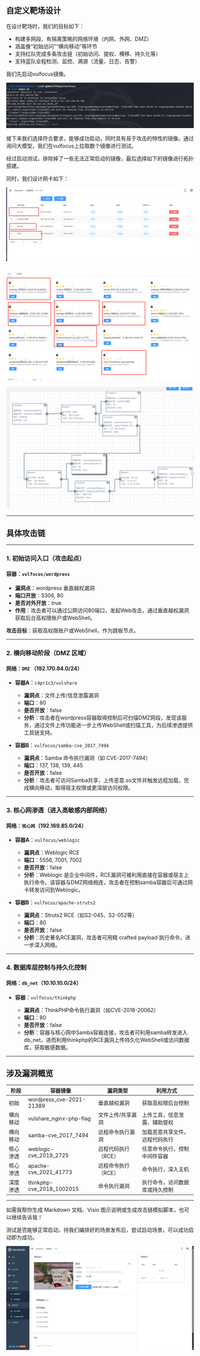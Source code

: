 ## 自定义靶场设计
在设计靶场时，我们的目标如下：
* 构建多网段、有隔离策略的网络环境（内网、外网、DMZ）
* 涵盖像“初始访问”“横向移动”等环节
* 支持红队完成多条攻击链（初始访问、提权、横移、持久化等）
* 支持蓝队全程检测、监控、溯源（流量、日志、告警）


我们先启动vulfocus镜像。

![alt text](./image/1748090564315.png)

接下来我们选择符合要求，能够成功启动，同时具有易于攻击的特性的镜像。通过询问大模型，我们在vulfocus上拉取数个镜像进行测试。

经过启动测试，排除掉了一些无法正常启动的镜像，最后选择如下的镜像进行拓扑搭建。

同时，我们设计网卡如下：

![alt text](./image/1748091359862.png)

![alt text](./image/1748091090316.jpg)

![alt text](./image/1748223841631.png)

---

## 具体攻击链

---

### 1. 初始访问入口（攻击起点）

#### 容器：`vulfocus/wordpress`

* **漏洞点**：wordpress 垂直越权漏洞
* **端口开放**：3306, 80
* **是否对外开放**：true
* **作用**：攻击者可以通过公网访问80端口，发起Web攻击，通过垂直越权漏洞获取后台高权限账户或WebShell。

 **攻击目标**：获取高权限账户或WebShell，作为跳板节点。

---

### 2. 横向移动阶段（DMZ 区域）

#### 网络：`DMZ` （192.170.84.0/24）

* **容器A**：`c4pr1c3/vulshare`

  * **漏洞点**：文件上传/信息泄露漏洞
  * **端口**：80
  * **是否开放**：false
  * **分析**：攻击者在wordpress容器取得控制后可扫描DMZ网段，发现该服务，通过文件上传功能进一步上传WebShell或扫描工具，为后续渗透提供工具链支持。

* **容器B**：`vulfocus/samba-cve_2017_7494`

  * **漏洞点**：Samba 命令执行漏洞（如 CVE-2017-7494）
  * **端口**：137, 138, 139, 445
  * **是否开放**：false
  * **分析**：攻击者可访问Samba共享，上传恶意.so文件并触发远程加载，完成横向移动，取得宿主权限或更深层访问权限。

---

### 3. 核心网渗透（进入高敏感内部网络）

#### 网络：`核心网`（192.169.85.0/24）

* **容器A**：`vulfocus/weblogic`

  * **漏洞点**：Weblogic RCE
  * **端口**：5556, 7001, 7002
  * **是否开放**：false
  * **分析**：Weblogic 是企业中间件，RCE漏洞可被利用直接在容器或宿主上执行命令。该容器与DMZ网络相连，攻击者在控制samba容器后可通过网卡转发访问到Weblogic。

* **容器B**：`vulfocus/apache-struts2`

  * **漏洞点**：Struts2 RCE（如S2-045、S2-052等）
  * **端口**：80
  * **是否开放**：false
  * **分析**：历史著名RCE漏洞，攻击者可用精 crafted payload 执行命令，进一步深入网络。

---

### 4. 数据库层控制与持久化控制

#### 网络：`db_net`（10.10.10.0/24）

* **容器**：`vulfocus/thinkphp`

  * **漏洞点**：ThinkPHP命令执行漏洞（如CVE-2018-20062）
  * **端口**：80
  * **是否开放**：false
  * **分析**：容器与核心网中Samba容器连接，攻击者可利用samba转发进入db\_net，进而利用thinkphp的RCE漏洞上传持久化WebShell或访问数据库，获取敏感数据。

---

## 涉及漏洞概览

| 阶段   | 容器镜像              | 漏洞类型        | 利用方式            |
| ---- | ----------------- | ----------- | --------------- |
| 初始   | wordpress_cve-2021-21389     | 垂直越权漏洞      | 获取高权限后台控制       |
| 横向移动 | vulshare_nginx-php-flag | 文件上传/共享漏洞   | 上传工具，信息泄露、辅助提权  |
| 横向移动 | samba-cve_2017_7494          | 远程命令执行漏洞    | 加载恶意共享文件，远程代码执行 |
| 核心渗透 | weblogic-cve_2019_2725  | 远程代码执行（RCE） | 任意命令执行，控制中间件容器  |
| 核心渗透 | apache-cve_2021_41773 | 远程命令执行（RCE） | 命令执行，深入主机       |
| 深度渗透 | thinkphp-cve_2018_1002015    | 命令执行漏洞      | 执行命令，访问数据库或持久控制 |

---

如需我帮你生成 Markdown 文档、Visio 图示说明或生成攻击链模拟脚本，也可以继续告诉我！




测试是否能够正常启动，待我们编排好的场景发布后，尝试启动场景，可以成功启动即为成功。

![alt text](./image/1748089490210-1.png)
